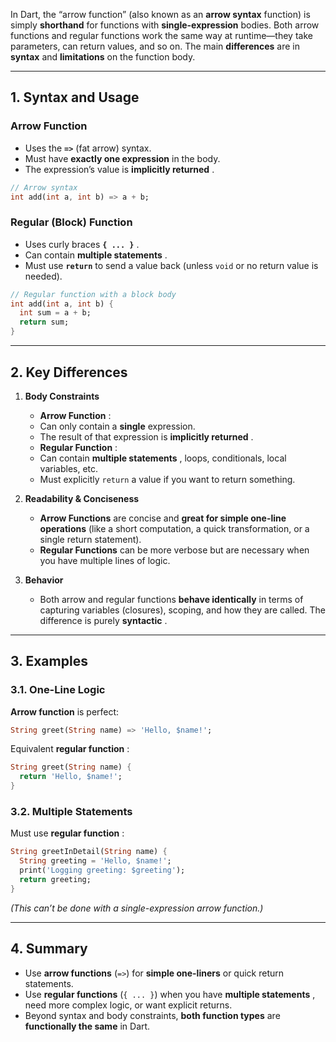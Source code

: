 In Dart, the “arrow function” (also known as an **arrow syntax** function) is simply **shorthand** for functions with **single-expression** bodies. Both arrow functions and regular functions work the same way at runtime—they take parameters, can return values, and so on. The main **differences** are in **syntax** and **limitations** on the function body.

---

## 1. Syntax and Usage

### Arrow Function

* Uses the **`=>`** (fat arrow) syntax.
* Must have **exactly one expression** in the body.
* The expression’s value is  **implicitly returned** .

```dart
// Arrow syntax
int add(int a, int b) => a + b;  
```

### Regular (Block) Function

* Uses curly braces  **`{ ... }`** .
* Can contain  **multiple statements** .
* Must use **`return`** to send a value back (unless `void` or no return value is needed).

```dart
// Regular function with a block body
int add(int a, int b) {
  int sum = a + b;
  return sum;
}
```

---

## 2. Key Differences

1. **Body Constraints**

   * **Arrow Function** :

   - Can only contain a **single** expression.
   - The result of that expression is  **implicitly returned** .

   * **Regular Function** :

   - Can contain  **multiple statements** , loops, conditionals, local variables, etc.
   - Must explicitly `return` a value if you want to return something.
2. **Readability & Conciseness**

   * **Arrow Functions** are concise and **great for simple one-line operations** (like a short computation, a quick transformation, or a single return statement).
   * **Regular Functions** can be more verbose but are necessary when you have multiple lines of logic.
3. **Behavior**

   * Both arrow and regular functions **behave identically** in terms of capturing variables (closures), scoping, and how they are called. The difference is purely  **syntactic** .

---

## 3. Examples

### 3.1. One-Line Logic

**Arrow function** is perfect:

```dart
String greet(String name) => 'Hello, $name!';
```

Equivalent  **regular function** :

```dart
String greet(String name) {
  return 'Hello, $name!';
}
```

### 3.2. Multiple Statements

Must use  **regular function** :

```dart
String greetInDetail(String name) {
  String greeting = 'Hello, $name!';
  print('Logging greeting: $greeting');
  return greeting;
}
```

*(This can’t be done with a single-expression arrow function.)*

---

## 4. Summary

* Use **arrow functions** (`=>`) for **simple one-liners** or quick return statements.
* Use **regular functions** (`{ ... }`) when you have  **multiple statements** , need more complex logic, or want explicit returns.
* Beyond syntax and body constraints, **both function types** are **functionally the same** in Dart.
